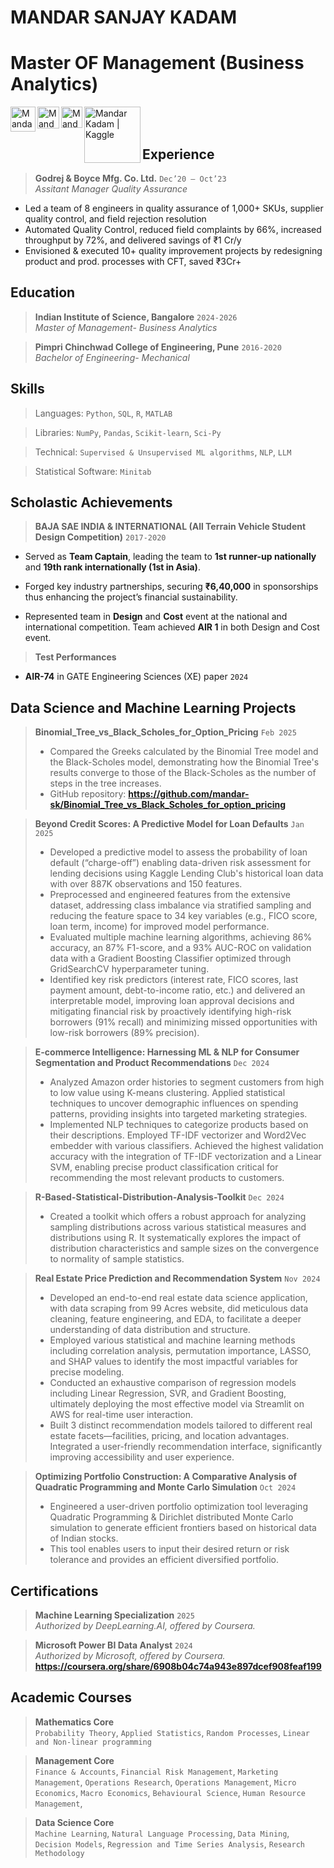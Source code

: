 # MANDAR SANJAY KADAM
# Master OF Management (Business Analytics)

[<img align="left" alt="Mandar Kadam | Gmail" width="40px" src="https://upload.wikimedia.org/wikipedia/commons/7/7e/Gmail_icon_%282020%29.svg" />][gmail]

[<img align="left" alt="Mandar Kadam | Outlook" width="35px" src="https://upload.wikimedia.org/wikipedia/commons/d/df/Microsoft_Office_Outlook_%282018%E2%80%93present%29.svg" />][outlook]

[<img align="left" alt="Mandar Kadam | Linkedin" width="34px" src="https://upload.wikimedia.org/wikipedia/commons/thumb/c/ca/LinkedIn_logo_initials.png/240px-LinkedIn_logo_initials.png" />][linkedin]

[<img align="left" alt="Mandar Kadam | Kaggle" width="90px" src="https://upload.wikimedia.org/wikipedia/commons/7/7c/Kaggle_logo.png" />][kaggle]

[gmail]: mailto:mandarskkadam@gmail.com
[outlook]: mailto:mandarkadam@iisc.ac.in
[linkedin]: https://www.linkedin.com/in/mandarsk/
[kaggle]: https://www.kaggle.com/mandark6199


<br/><br/>

## Experience

> **Godrej & Boyce Mfg. Co. Ltd.** `Dec’20 – Oct’23`  
> _Assitant Manager Quality Assurance_

- Led a team of 8 engineers in quality assurance of 1,000+ SKUs, supplier quality control, and field rejection resolution
- Automated Quality Control, reduced field complaints by 66%, increased throughput by 72%, and delivered savings of ₹1 Cr/y
- Envisioned & executed 10+ quality improvement projects by redesigning product and prod. processes with CFT, saved ₹3Cr+

## Education

> **Indian Institute of Science, Bangalore** `2024-2026`  
> _Master of Management- Business Analytics_

> **Pimpri Chinchwad College of Engineering, Pune** `2016-2020`  
> _Bachelor of Engineering- Mechanical_

## Skills

> Languages: `Python`, `SQL`, `R`, `MATLAB`

> Libraries: `NumPy`, `Pandas`, `Scikit-learn`, `Sci-Py`

> Technical: `Supervised & Unsupervised ML algorithms`, `NLP`, `LLM`

> Statistical Software: `Minitab`

## Scholastic Achievements

> **BAJA SAE INDIA & INTERNATIONAL (All Terrain Vehicle Student Design Competition)** `2017-2020`

- Served as **Team Captain**, leading the team to **1st runner-up nationally** and **19th rank internationally (1st in Asia)**. 

- Forged key industry partnerships, securing **₹6,40,000** in sponsorships thus enhancing the project’s financial sustainability.

- Represented team in **Design** and **Cost** event at the national and international competition. Team achieved **AIR 1** in both Design and Cost event.

> **Test Performances**

- **AIR-74** in GATE Engineering Sciences (XE) paper `2024`

## Data Science and Machine Learning Projects

> **Binomial_Tree_vs_Black_Scholes_for_Option_Pricing** `Feb 2025`
> - Compared the Greeks calculated by the Binomial Tree model and the Black-Scholes model, demonstrating how the Binomial Tree's results converge to those of the Black-Scholes as the number of steps in the tree increases. 
> - GitHub repository: **https://github.com/mandar-sk/Binomial_Tree_vs_Black_Scholes_for_option_pricing**

> **Beyond Credit Scores: A Predictive Model for Loan Defaults** `Jan 2025`
> - Developed a predictive model to assess the probability of loan default (“charge-off”) enabling data-driven risk assessment for lending decisions using Kaggle Lending Club's historical loan data with over 887K observations and 150 features.
> - Preprocessed and engineered features from the extensive dataset, addressing class imbalance via stratified sampling and reducing the feature space to 34 key variables (e.g., FICO score, loan term, income) for improved model performance.
> - Evaluated multiple machine learning algorithms, achieving 86% accuracy, an 87% F1-score, and a 93% AUC-ROC on validation data with a Gradient Boosting Classifier optimized through GridSearchCV hyperparameter tuning.
> - Identified key risk predictors (interest rate, FICO scores, last payment amount, debt-to-income ratio, etc.) and delivered an interpretable model, improving loan approval decisions and mitigating financial risk by proactively identifying high-risk borrowers (91% recall) and minimizing missed opportunities with low-risk borrowers (89% precision).

> **E-commerce Intelligence: Harnessing ML & NLP for Consumer Segmentation and Product Recommendations** `Dec 2024`
> - Analyzed Amazon order histories to segment customers from high to low value using K-means clustering. Applied statistical techniques to uncover demographic influences on spending patterns, providing insights into targeted marketing strategies.
> - Implemented NLP techniques to categorize products based on their descriptions. Employed TF-IDF vectorizer and Word2Vec embedder with various classifiers. Achieved the highest validation accuracy with the integration of TF-IDF vectorization and a Linear SVM, enabling precise product classification critical for recommending the most relevant products to customers.

> **R-Based-Statistical-Distribution-Analysis-Toolkit** `Dec 2024`
> - Created a toolkit which offers a robust approach for analyzing sampling distributions across various statistical measures and distributions using R. It systematically explores the impact of distribution characteristics and sample sizes on the convergence to normality of sample statistics.

> **Real Estate Price Prediction and Recommendation System** `Nov 2024`
> - Developed an end-to-end real estate data science application, with data scraping from 99 Acres website, did meticulous data cleaning, feature engineering, and EDA, to facilitate a deeper understanding of data distribution and structure.
> - Employed various statistical and machine learning methods including correlation analysis, permutation importance, LASSO, and SHAP values to identify the most impactful variables for precise modeling.
> - Conducted an exhaustive comparison of regression models including Linear Regression, SVR, and Gradient Boosting, ultimately deploying the most effective model via Streamlit on AWS for real-time user interaction.
> - Built 3 distinct recommendation models tailored to different real estate facets—facilities, pricing, and location advantages. Integrated a user-friendly recommendation interface, significantly improving accessibility and user experience.
     
> **Optimizing Portfolio Construction: A Comparative Analysis of Quadratic Programming and Monte Carlo Simulation** `Oct 2024`
> - Engineered a user-driven portfolio optimization tool leveraging Quadratic Programming & Dirichlet distributed Monte Carlo simulation to generate efficient frontiers based on historical data of Indian stocks.
> - This tool enables users to input their desired return or risk tolerance and provides an efficient diversified portfolio.

## Certifications

> **Machine Learning Specialization** `2025`  
_Authorized by DeepLearning.AI, offered by Coursera._  

> **Microsoft Power BI Data Analyst** `2024`  
_Authorized by Microsoft, offered by Coursera._  
**https://coursera.org/share/6908b04c74a943e897dcef908feaf199**

## Academic Courses

> **Mathematics Core**  
`Probability Theory`, `Applied Statistics`, `Random Processes`, `Linear and Non-linear programming` 

> **Management Core**  
`Finance & Accounts`, `Financial Risk Management`, `Marketing Management`, `Operations Research`, `Operations Management`, `Micro Economics`, `Macro Economics`, `Behavioural Science`, `Human Resource Management`, 

> **Data Science Core**  
`Machine Learning`, `Natural Language Processing`, `Data Mining`, `Decision Models`, `Regression and Time Series Analysis`, `Research Methodology`
